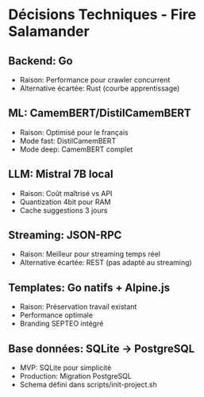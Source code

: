 # Décisions Techniques - Fire Salamander

## Backend: Go
- Raison: Performance pour crawler concurrent
- Alternative écartée: Rust (courbe apprentissage)

## ML: CamemBERT/DistilCamemBERT  
- Raison: Optimisé pour le français
- Mode fast: DistilCamemBERT
- Mode deep: CamemBERT complet

## LLM: Mistral 7B local
- Raison: Coût maîtrisé vs API
- Quantization 4bit pour RAM
- Cache suggestions 3 jours

## Streaming: JSON-RPC
- Raison: Meilleur pour streaming temps réel
- Alternative écartée: REST (pas adapté au streaming)

## Templates: Go natifs + Alpine.js
- Raison: Préservation travail existant
- Performance optimale
- Branding SEPTEO intégré

## Base données: SQLite → PostgreSQL
- MVP: SQLite pour simplicité
- Production: Migration PostgreSQL
- Schema défini dans scripts/init-project.sh